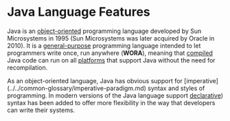 # Java Language Features

Java is an [object-oriented](../../common-glossary/object-oriented-programming.md) programming language developed by Sun Microsystems in 1995 (Sun Microsystems was later acquired by Oracle in 2010). It is a [general-purpose](../../common-glossary/general-purpose-language.md) programming language intended to let programmers write once, run anywhere (**WORA**), meaning that [compiled](../../common-glossary/compilation.md) Java code can run on all [platforms](../../common-glossary/development-platform.md) that support Java without the need for recompilation.

As an object-oriented language, Java has obvious support for [imperative] (../../common-glossary/imperative-paradigm.md) syntax and styles of programming. In modern versions of the Java language support [declarative](../../common-glossary/declarative-paradigm.md)) syntax has been added to offer more flexibility in the way that developers can write their systems.
